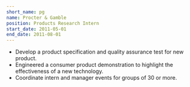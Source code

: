 ```yaml
---
short_name: pg
name: Procter & Gamble
position: Products Research Intern
start_date: 2011-05-01
end_date: 2011-08-01
---
```


*	Develop a product specification and quality assurance test for new product.
*	Engineered a consumer product demonstration to highlight the effectiveness of a new technology.
*	Coordinate intern and manager events for groups of 30 or more.
